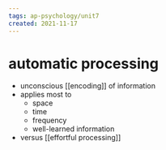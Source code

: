 ```yaml
---
tags: ap-psychology/unit7 
created: 2021-11-17
---
```


# automatic processing

- unconscious [[encoding]] of information
- applies most to
	- space
	- time
	- frequency
	- well-learned information
- versus [[effortful processing]] 
